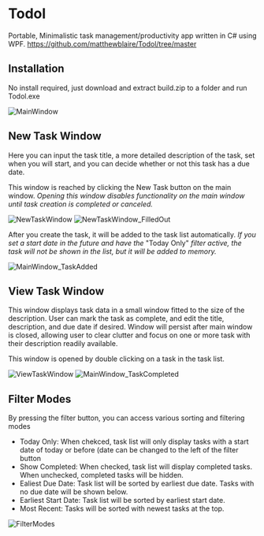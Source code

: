 # Todol
Portable, Minimalistic task management/productivity app written in C# using WPF. 
https://github.com/matthewblaire/Todol/tree/master

## Installation
No install required, just download and extract build.zip to a folder and run Todol.exe

![MainWindow](https://github.com/matthewblaire/Todol/assets/49771927/69702f5b-599b-49e9-a90f-7faf21cbd4c2)

## New Task Window
Here you can input the task title, a more detailed description of the task, set when you will start, and you can decide whether or not this task has a due date. 

This window is reached by clicking the New Task button on the main window. *Opening this window disables functionality on the main window until task creation is completed or canceled.*

![NewTaskWindow](https://github.com/matthewblaire/Todol/assets/49771927/08bd0550-6913-4139-ad20-ba2038252718)
![NewTaskWindow_FilledOut](https://github.com/matthewblaire/Todol/assets/49771927/66ab566b-f351-44f3-9fd2-ce919b9d7f11)

After you create the task, it will be added to the task list automatically. *If you set a start date in the future and have the* "Today Only" *filter active, the task will not be shown in the list, but it will be added to memory.*

![MainWindow_TaskAdded](https://github.com/matthewblaire/Todol/assets/49771927/ace29d7c-87b4-4ecc-9e95-2b0998487093)

## View Task Window
This window displays task data in a small window fitted to the size of the description. User can mark the task as complete, and edit the title, description, and due date if desired. Window will persist after main window is closed, allowing user to clear clutter and focus on one or more task with their description readily available.

This window is opened by double clicking on a task in the task list.

![ViewTaskWindow](https://github.com/matthewblaire/Todol/assets/49771927/3ff03f8a-bac9-413b-9d4b-1285185ee086)
![MainWindow_TaskCompleted](https://github.com/matthewblaire/Todol/assets/49771927/d76c1504-9143-45df-be36-cb63349763fa)

## Filter Modes
By pressing the filter button, you can access various sorting and filtering modes
* Today Only: When chekced, task list will only display tasks with a start date of today or before (date can be changed to the left of the filter button
* Show Completed: When checked, task list will display completed tasks. When unchecked, completed tasks will be hidden.
* Ealiest Due Date: Task list will be sorted by earliest due date. Tasks with no due date will be shown below.
* Earliest Start Date: Task list will be sorted by earliest start date.
* Most Recent: Tasks will be sorted with newest tasks at the top.
  
![FilterModes](https://github.com/matthewblaire/Todol/assets/49771927/70144d24-ee1a-4471-b5b2-582d22185c21)



